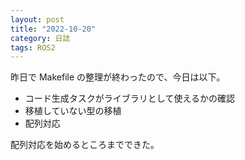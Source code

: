 ```yaml
---
layout: post
title: "2022-10-20"
category: 日誌
tags: ROS2
---
```


昨日で Makefile の整理が終わったので、今日は以下。

- コード生成タスクがライブラリとして使えるかの確認
- 移植していない型の移植
- 配列対応

配列対応を始めるところまでできた。
